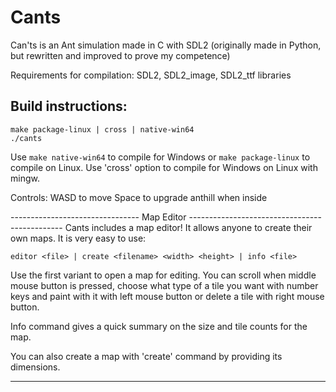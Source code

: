 # Cants
Can'ts is an Ant simulation made in C with SDL2 (originally made in Python, but rewritten and improved to prove my competence)

Requirements for compilation:
SDL2, SDL2_image, SDL2_ttf libraries

## Build instructions:
```console
make package-linux | cross | native-win64
./cants
```
Use `make native-win64` to compile for Windows or `make package-linux` to compile on Linux.
Use 'cross' option to compile for Windows on Linux with mingw.

Controls:
    WASD to move
    Space to upgrade anthill when inside


-------------------------------- Map Editor ----------------------------------------------
Cants includes a map editor! It allows anyone to create their own maps. It is very easy to use:
```console
editor <file> | create <filename> <width> <height> | info <file>
```
Use the first variant to open a map for editing.
You can scroll when middle mouse button is pressed, choose what type of a tile you want with number keys and
paint with it with left mouse button or delete a tile with right mouse button.

Info command gives a quick summary on the size and tile counts for the map.

You can also create a map with 'create' command by providing its dimensions.

------------------------------------------------------------------------------------------

